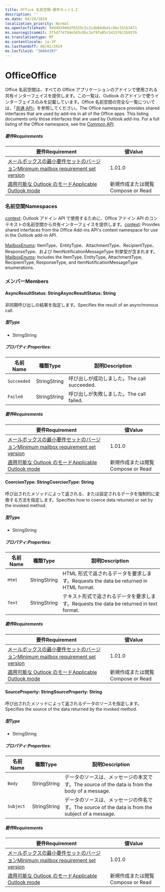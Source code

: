 ```yaml
---
title: Office 名前空間-要件セット1.2
description: ''
ms.date: 04/24/2019
localization_priority: Normal
ms.openlocfilehash: 9dd492046df6325c5c2cdb04dbd1c8bc331b3471
ms.sourcegitcommit: 3f5d7f4794e3d3c8bc3a79fa05c54157613b9376
ms.translationtype: MT
ms.contentlocale: ja-JP
ms.lasthandoff: 08/02/2019
ms.locfileid: "36064397"
---
```

# <a name="office"></a><span data-ttu-id="e2393-102">Office</span><span class="sxs-lookup"><span data-stu-id="e2393-102">Office</span></span>

<span data-ttu-id="e2393-p101">Office 名前空間は、すべての Office アプリケーションのアドインで使用される共有インターフェイスを提供します。この一覧は、Outlook のアドインで使うインターフェイスのみを記載しています。Office 名前空間の完全な一覧については、「[共通 API](/javascript/api/office)」を参照してください。</span><span class="sxs-lookup"><span data-stu-id="e2393-p101">The Office namespace provides shared interfaces that are used by add-ins in all of the Office apps. This listing documents only those interfaces that are used by Outlook add-ins. For a full listing of the Office namespace, see the [Common API](/javascript/api/office).</span></span>

##### <a name="requirements"></a><span data-ttu-id="e2393-105">要件</span><span class="sxs-lookup"><span data-stu-id="e2393-105">Requirements</span></span>

|<span data-ttu-id="e2393-106">要件</span><span class="sxs-lookup"><span data-stu-id="e2393-106">Requirement</span></span>| <span data-ttu-id="e2393-107">値</span><span class="sxs-lookup"><span data-stu-id="e2393-107">Value</span></span>|
|---|---|
|[<span data-ttu-id="e2393-108">メールボックスの最小要件セットのバージョン</span><span class="sxs-lookup"><span data-stu-id="e2393-108">Minimum mailbox requirement set version</span></span>](/office/dev/add-ins/reference/requirement-sets/outlook-api-requirement-sets)| <span data-ttu-id="e2393-109">1.0</span><span class="sxs-lookup"><span data-stu-id="e2393-109">1.0</span></span>|
|[<span data-ttu-id="e2393-110">適用可能な Outlook のモード</span><span class="sxs-lookup"><span data-stu-id="e2393-110">Applicable Outlook mode</span></span>](/outlook/add-ins/#extension-points)| <span data-ttu-id="e2393-111">新規作成または閲覧</span><span class="sxs-lookup"><span data-stu-id="e2393-111">Compose or Read</span></span>|

### <a name="namespaces"></a><span data-ttu-id="e2393-112">名前空間</span><span class="sxs-lookup"><span data-stu-id="e2393-112">Namespaces</span></span>

<span data-ttu-id="e2393-113">[context](office.context.md): Outlook アドイン API で使用するために、Office アドイン API のコンテキストの名前空間から共有インターフェイスを提供します。</span><span class="sxs-lookup"><span data-stu-id="e2393-113">[context](office.context.md): Provides shared interfaces from the Office Add-ins API's context namespace for use in the Outlook add-in API.</span></span>

<span data-ttu-id="e2393-114">[MailboxEnums](/javascript/api/outlook/office.mailboxenums.attachmenttype?view=outlook-js-1.2): ItemType、EntityType、AttachmentType、RecipientType、ResponseType、および ItemNotificationMessageType 列挙型が含まれます。</span><span class="sxs-lookup"><span data-stu-id="e2393-114">[MailboxEnums](/javascript/api/outlook/office.mailboxenums.attachmenttype?view=outlook-js-1.2): Includes the ItemType, EntityType, AttachmentType, RecipientType, ResponseType, and ItemNotificationMessageType enumerations.</span></span>

### <a name="members"></a><span data-ttu-id="e2393-115">メンバー</span><span class="sxs-lookup"><span data-stu-id="e2393-115">Members</span></span>

#### <a name="asyncresultstatus-string"></a><span data-ttu-id="e2393-116">AsyncResultStatus: String</span><span class="sxs-lookup"><span data-stu-id="e2393-116">AsyncResultStatus: String</span></span>

<span data-ttu-id="e2393-117">非同期呼び出しの結果を指定します。</span><span class="sxs-lookup"><span data-stu-id="e2393-117">Specifies the result of an asynchronous call.</span></span>

##### <a name="type"></a><span data-ttu-id="e2393-118">型</span><span class="sxs-lookup"><span data-stu-id="e2393-118">Type</span></span>

*   <span data-ttu-id="e2393-119">String</span><span class="sxs-lookup"><span data-stu-id="e2393-119">String</span></span>

##### <a name="properties"></a><span data-ttu-id="e2393-120">プロパティ:</span><span class="sxs-lookup"><span data-stu-id="e2393-120">Properties:</span></span>

|<span data-ttu-id="e2393-121">名前</span><span class="sxs-lookup"><span data-stu-id="e2393-121">Name</span></span>| <span data-ttu-id="e2393-122">種類</span><span class="sxs-lookup"><span data-stu-id="e2393-122">Type</span></span>| <span data-ttu-id="e2393-123">説明</span><span class="sxs-lookup"><span data-stu-id="e2393-123">Description</span></span>|
|---|---|---|
|`Succeeded`| <span data-ttu-id="e2393-124">String</span><span class="sxs-lookup"><span data-stu-id="e2393-124">String</span></span>|<span data-ttu-id="e2393-125">呼び出しが成功しました。</span><span class="sxs-lookup"><span data-stu-id="e2393-125">The call succeeded.</span></span>|
|`Failed`| <span data-ttu-id="e2393-126">String</span><span class="sxs-lookup"><span data-stu-id="e2393-126">String</span></span>|<span data-ttu-id="e2393-127">呼び出しが失敗しました。</span><span class="sxs-lookup"><span data-stu-id="e2393-127">The call failed.</span></span>|

##### <a name="requirements"></a><span data-ttu-id="e2393-128">要件</span><span class="sxs-lookup"><span data-stu-id="e2393-128">Requirements</span></span>

|<span data-ttu-id="e2393-129">要件</span><span class="sxs-lookup"><span data-stu-id="e2393-129">Requirement</span></span>| <span data-ttu-id="e2393-130">値</span><span class="sxs-lookup"><span data-stu-id="e2393-130">Value</span></span>|
|---|---|
|[<span data-ttu-id="e2393-131">メールボックスの最小要件セットのバージョン</span><span class="sxs-lookup"><span data-stu-id="e2393-131">Minimum mailbox requirement set version</span></span>](/office/dev/add-ins/reference/requirement-sets/outlook-api-requirement-sets)| <span data-ttu-id="e2393-132">1.0</span><span class="sxs-lookup"><span data-stu-id="e2393-132">1.0</span></span>|
|[<span data-ttu-id="e2393-133">適用可能な Outlook のモード</span><span class="sxs-lookup"><span data-stu-id="e2393-133">Applicable Outlook mode</span></span>](/outlook/add-ins/#extension-points)| <span data-ttu-id="e2393-134">新規作成または閲覧</span><span class="sxs-lookup"><span data-stu-id="e2393-134">Compose or Read</span></span>|

#### <a name="coerciontype-string"></a><span data-ttu-id="e2393-135">CoercionType: String</span><span class="sxs-lookup"><span data-stu-id="e2393-135">CoercionType: String</span></span>

<span data-ttu-id="e2393-136">呼び出されたメソッドによって返される、または設定されるデータを強制的に変換する方法を指定します。</span><span class="sxs-lookup"><span data-stu-id="e2393-136">Specifies how to coerce data returned or set by the invoked method.</span></span>

##### <a name="type"></a><span data-ttu-id="e2393-137">型</span><span class="sxs-lookup"><span data-stu-id="e2393-137">Type</span></span>

*   <span data-ttu-id="e2393-138">String</span><span class="sxs-lookup"><span data-stu-id="e2393-138">String</span></span>

##### <a name="properties"></a><span data-ttu-id="e2393-139">プロパティ:</span><span class="sxs-lookup"><span data-stu-id="e2393-139">Properties:</span></span>

|<span data-ttu-id="e2393-140">名前</span><span class="sxs-lookup"><span data-stu-id="e2393-140">Name</span></span>| <span data-ttu-id="e2393-141">種類</span><span class="sxs-lookup"><span data-stu-id="e2393-141">Type</span></span>| <span data-ttu-id="e2393-142">説明</span><span class="sxs-lookup"><span data-stu-id="e2393-142">Description</span></span>|
|---|---|---|
|`Html`| <span data-ttu-id="e2393-143">String</span><span class="sxs-lookup"><span data-stu-id="e2393-143">String</span></span>|<span data-ttu-id="e2393-144">HTML 形式で返されるデータを要求します。</span><span class="sxs-lookup"><span data-stu-id="e2393-144">Requests the data be returned in HTML format.</span></span>|
|`Text`| <span data-ttu-id="e2393-145">String</span><span class="sxs-lookup"><span data-stu-id="e2393-145">String</span></span>|<span data-ttu-id="e2393-146">テキスト形式で返されるデータを要求します。</span><span class="sxs-lookup"><span data-stu-id="e2393-146">Requests the data be returned in text format.</span></span>|

##### <a name="requirements"></a><span data-ttu-id="e2393-147">要件</span><span class="sxs-lookup"><span data-stu-id="e2393-147">Requirements</span></span>

|<span data-ttu-id="e2393-148">要件</span><span class="sxs-lookup"><span data-stu-id="e2393-148">Requirement</span></span>| <span data-ttu-id="e2393-149">値</span><span class="sxs-lookup"><span data-stu-id="e2393-149">Value</span></span>|
|---|---|
|[<span data-ttu-id="e2393-150">メールボックスの最小要件セットのバージョン</span><span class="sxs-lookup"><span data-stu-id="e2393-150">Minimum mailbox requirement set version</span></span>](/office/dev/add-ins/reference/requirement-sets/outlook-api-requirement-sets)| <span data-ttu-id="e2393-151">1.0</span><span class="sxs-lookup"><span data-stu-id="e2393-151">1.0</span></span>|
|[<span data-ttu-id="e2393-152">適用可能な Outlook のモード</span><span class="sxs-lookup"><span data-stu-id="e2393-152">Applicable Outlook mode</span></span>](/outlook/add-ins/#extension-points)| <span data-ttu-id="e2393-153">新規作成または閲覧</span><span class="sxs-lookup"><span data-stu-id="e2393-153">Compose or Read</span></span>|

#### <a name="sourceproperty-string"></a><span data-ttu-id="e2393-154">SourceProperty: String</span><span class="sxs-lookup"><span data-stu-id="e2393-154">SourceProperty: String</span></span>

<span data-ttu-id="e2393-155">呼び出されたメソッドによって返されるデータのソースを指定します。</span><span class="sxs-lookup"><span data-stu-id="e2393-155">Specifies the source of the data returned by the invoked method.</span></span>

##### <a name="type"></a><span data-ttu-id="e2393-156">型</span><span class="sxs-lookup"><span data-stu-id="e2393-156">Type</span></span>

*   <span data-ttu-id="e2393-157">String</span><span class="sxs-lookup"><span data-stu-id="e2393-157">String</span></span>

##### <a name="properties"></a><span data-ttu-id="e2393-158">プロパティ:</span><span class="sxs-lookup"><span data-stu-id="e2393-158">Properties:</span></span>

|<span data-ttu-id="e2393-159">名前</span><span class="sxs-lookup"><span data-stu-id="e2393-159">Name</span></span>| <span data-ttu-id="e2393-160">種類</span><span class="sxs-lookup"><span data-stu-id="e2393-160">Type</span></span>| <span data-ttu-id="e2393-161">説明</span><span class="sxs-lookup"><span data-stu-id="e2393-161">Description</span></span>|
|---|---|---|
|`Body`| <span data-ttu-id="e2393-162">String</span><span class="sxs-lookup"><span data-stu-id="e2393-162">String</span></span>|<span data-ttu-id="e2393-163">データのソースは、メッセージの本文です。</span><span class="sxs-lookup"><span data-stu-id="e2393-163">The source of the data is from the body of a message.</span></span>|
|`Subject`| <span data-ttu-id="e2393-164">String</span><span class="sxs-lookup"><span data-stu-id="e2393-164">String</span></span>|<span data-ttu-id="e2393-165">データのソースは、メッセージの件名です。</span><span class="sxs-lookup"><span data-stu-id="e2393-165">The source of the data is from the subject of a message.</span></span>|

##### <a name="requirements"></a><span data-ttu-id="e2393-166">要件</span><span class="sxs-lookup"><span data-stu-id="e2393-166">Requirements</span></span>

|<span data-ttu-id="e2393-167">要件</span><span class="sxs-lookup"><span data-stu-id="e2393-167">Requirement</span></span>| <span data-ttu-id="e2393-168">値</span><span class="sxs-lookup"><span data-stu-id="e2393-168">Value</span></span>|
|---|---|
|[<span data-ttu-id="e2393-169">メールボックスの最小要件セットのバージョン</span><span class="sxs-lookup"><span data-stu-id="e2393-169">Minimum mailbox requirement set version</span></span>](/office/dev/add-ins/reference/requirement-sets/outlook-api-requirement-sets)| <span data-ttu-id="e2393-170">1.0</span><span class="sxs-lookup"><span data-stu-id="e2393-170">1.0</span></span>|
|[<span data-ttu-id="e2393-171">適用可能な Outlook のモード</span><span class="sxs-lookup"><span data-stu-id="e2393-171">Applicable Outlook mode</span></span>](/outlook/add-ins/#extension-points)| <span data-ttu-id="e2393-172">新規作成または閲覧</span><span class="sxs-lookup"><span data-stu-id="e2393-172">Compose or Read</span></span>|
